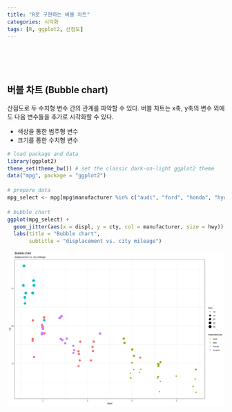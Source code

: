 ```yaml
---
title: "R로 구현하는 버블 차트"
categories: 시각화
tags: [R, ggplot2, 산점도]
---
```


<div style="margin-bottom:100px;"></div>

## 버블 차트 (Bubble chart)

산점도로 두 수치형 변수 간의 관계를 파악할 수 있다. 버블 차트는 x축, y축의 변수 외에도 다음 변수들을 추가로 시각화할 수 있다.

- 색상을 통한 범주형 변수 
- 크기를 통한 수치형 변수

```r
# load package and data
library(ggplot2)
theme_set(theme_bw()) # set the classic dark-on-light ggplot2 theme
data("mpg", package = "ggplot2")

# prepare data
mpg_select <- mpg[mpg$manufacturer %in% c("audi", "ford", "honda", "hyundai"),]

# bubble chart
ggplot(mpg_select) +
  geom_jitter(aes(x = displ, y = cty, col = manufacturer, size = hwy)) +
  labs(title = "Bubble chart", 
       subtitle = "displacement vs. city mileage")
```

![](/public/img/2022-06-22-visualization-summary/bubble_chart-1.png)